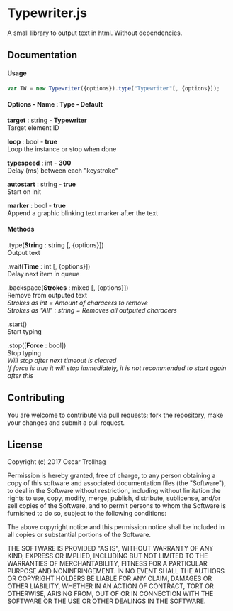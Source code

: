 # Typewriter.js

A small library to output text in html. Without dependencies.

## Documentation

#### Usage

```javascript
var TW = new Typewriter({options}).type("Typewriter"[, {options}]);
```

#### Options - Name : Type - Default

  **target** : string - **Typewriter**<br/>
  Target element ID

  **loop** : bool - **true**<br/>
  Loop the instance or stop when done

  **typespeed** : int - **300**<br/>
  Delay (ms) between each "keystroke"

  **autostart** : string - **true**<br/>
  Start on init

  **marker** : bool - **true**<br/>
  Append a graphic blinking text marker after the text

#### Methods

.type(**String** : string [, {options}])<br/>
Output text

.wait(**Time** : int [, {options}])<br/>
Delay next item in queue

.backspace(**Strokes** : mixed [, {options}])<br/>
Remove from outputed text<br/>
*Strokes as int = Amount of characers to remove*<br/>
*Strokes as "All" : string = Removes all outputed characers*

.start()<br/>
Start typing

.stop([**Force** : bool])<br/>
Stop typing<br/>
*Will stop after next timeout is cleared*<br/>
*If force is true it will stop immediately, it is not recommended to start again after this*

## Contributing

You are welcome to contribute via pull requests; fork the repository, make your changes and submit a pull request.

## License

Copyright (c) 2017 Oscar Trollhag

Permission is hereby granted, free of charge, to any person obtaining a copy of this software and associated documentation files (the "Software"), to deal in the Software without restriction, including without limitation the rights to use, copy, modify, merge, publish, distribute, sublicense, and/or sell copies of the Software, and to permit persons to whom the Software is furnished to do so, subject to the following conditions:

The above copyright notice and this permission notice shall be included in all copies or substantial portions of the Software.

THE SOFTWARE IS PROVIDED "AS IS", WITHOUT WARRANTY OF ANY KIND, EXPRESS OR IMPLIED, INCLUDING BUT NOT LIMITED TO THE WARRANTIES OF MERCHANTABILITY, FITNESS FOR A PARTICULAR PURPOSE AND NONINFRINGEMENT. IN NO EVENT SHALL THE AUTHORS OR COPYRIGHT HOLDERS BE LIABLE FOR ANY CLAIM, DAMAGES OR OTHER LIABILITY, WHETHER IN AN ACTION OF CONTRACT, TORT OR OTHERWISE, ARISING FROM, OUT OF OR IN CONNECTION WITH THE SOFTWARE OR THE USE OR OTHER DEALINGS IN THE SOFTWARE.